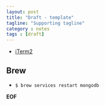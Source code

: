 ```yaml
---
layout: post
title: "Draft - template"
tagline: "Supporting tagline"
category : notes
tags : [draft]
---
```


* [iTerm2](http://www.iterm2.com/)

## Brew

* `$ brew services restart mongodb`

__EOF__
